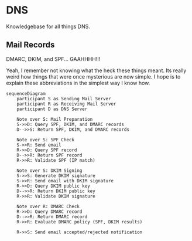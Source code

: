# DNS

Knowledgebase for all things DNS.


## Mail Records

DMARC, DKIM, and SPF... GAAHHHH!!!

Yeah, I remember not knowing what the heck these things meant. Its really weird how things that were once mysterious are now simple. I hope is to explain these abbreviations in the simplest way I know how.

```mermaid
sequenceDiagram
    participant S as Sending Mail Server
    participant R as Receiving Mail Server
    participant D as DNS Server

    Note over S: Mail Preparation
    S->>D: Query SPF, DKIM, and DMARC records
    D-->>S: Return SPF, DKIM, and DMARC records

    Note over S: SPF Check
    S->>R: Send email
    R->>D: Query SPF record
    D-->>R: Return SPF record
    R->>R: Validate SPF (IP match)

    Note over S: DKIM Signing
    S->>S: Generate DKIM signature
    S->>R: Send email with DKIM signature
    R->>D: Query DKIM public key
    D-->>R: Return DKIM public key
    R->>R: Validate DKIM signature

    Note over R: DMARC Check
    R->>D: Query DMARC record
    D-->>R: Return DMARC record
    R->>R: Evaluate DMARC policy (SPF, DKIM results)

    R->>S: Send email accepted/rejected notification
```